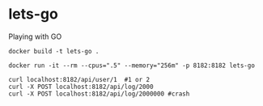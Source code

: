 # lets-go
Playing with GO

```
docker build -t lets-go .
```

```
docker run -it --rm --cpus=".5" --memory="256m" -p 8182:8182 lets-go
```

```
curl localhost:8182/api/user/1  #1 or 2
curl -X POST localhost:8182/api/log/2000
curl -X POST localhost:8182/api/log/2000000 #crash
```
